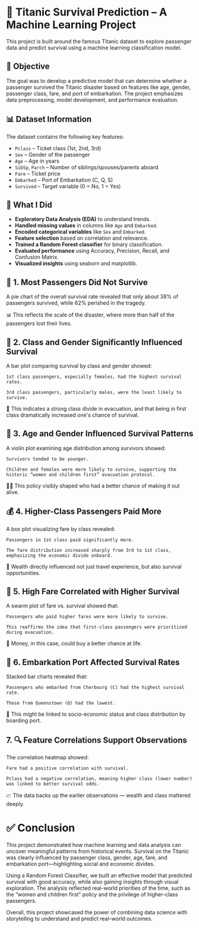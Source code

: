 # 🚢 Titanic Survival Prediction – A Machine Learning Project

This project is built around the famous Titanic dataset to explore passenger data and predict survival using a machine learning classification model.

## 🎯 Objective

The goal was to develop a predictive model that can determine whether a passenger survived the Titanic disaster based on features like age, gender, passenger class, fare, and port of embarkation. The project emphasizes data preprocessing, model development, and performance evaluation.

## 📊 Dataset Information

The dataset contains the following key features:
- `Pclass` – Ticket class (1st, 2nd, 3rd)
- `Sex` – Gender of the passenger
- `Age` – Age in years
- `SibSp`, `Parch` – Number of siblings/spouses/parents aboard
- `Fare` – Ticket price
- `Embarked` – Port of Embarkation (C, Q, S)
- `Survived` – Target variable (0 = No, 1 = Yes)

## 🧪 What I Did

- **Exploratory Data Analysis (EDA)** to understand trends.
- **Handled missing values** in columns like `Age` and `Embarked`.
- **Encoded categorical variables** like `Sex` and `Embarked`.
- **Feature selection** based on correlation and relevance.
- **Trained a Random Forest classifier** for binary classification.
- **Evaluated performance** using Accuracy, Precision, Recall, and Confusion Matrix.
- **Visualized insights** using seaborn and matplotlib.

## 🎯 1. Most Passengers Did Not Survive

A pie chart of the overall survival rate revealed that only about 38% of passengers survived, while 62% perished in the tragedy.

📊 This reflects the scale of the disaster, where more than half of the passengers lost their lives.
## 🎩 2. Class and Gender Significantly Influenced Survival

A bar plot comparing survival by class and gender showed:

    1st class passengers, especially females, had the highest survival rates.

    3rd class passengers, particularly males, were the least likely to survive.
🚢 This indicates a strong class divide in evacuation, and that being in first class dramatically increased one's chance of survival.
## 👶 3. Age and Gender Influenced Survival Patterns

A violin plot examining age distribution among survivors showed:

    Survivors tended to be younger.

    Children and females were more likely to survive, supporting the historic “women and children first” evacuation protocol.
👩‍👧 This policy visibly shaped who had a better chance of making it out alive.
## 💰 4. Higher-Class Passengers Paid More

A box plot visualizing fare by class revealed:

    Passengers in 1st class paid significantly more.

    The fare distribution increased sharply from 3rd to 1st class, emphasizing the economic divide onboard.
💸 Wealth directly influenced not just travel experience, but also survival opportunities.
## 🧾 5. High Fare Correlated with Higher Survival

A swarm plot of fare vs. survival showed that:

    Passengers who paid higher fares were more likely to survive.

    This reaffirms the idea that first-class passengers were prioritized during evacuation.
🛟 Money, in this case, could buy a better chance at life.
## 🚢 6. Embarkation Port Affected Survival Rates

Stacked bar charts revealed that:

    Passengers who embarked from Cherbourg (C) had the highest survival rate.

    Those from Queenstown (Q) had the lowest.
🧳 This might be linked to socio-economic status and class distribution by boarding port.
## 7. 🔍 Feature Correlations Support Observations

The correlation heatmap showed:

    Fare had a positive correlation with survival.

    Pclass had a negative correlation, meaning higher class (lower number) was linked to better survival odds.
📈 The data backs up the earlier observations — wealth and class mattered deeply.

# ✅ Conclusion

This project demonstrated how machine learning and data analysis can uncover meaningful patterns from historical events. Survival on the Titanic was clearly influenced by passenger class, gender, age, fare, and embarkation port—highlighting social and economic divides.

Using a Random Forest Classifier, we built an effective model that predicted survival with good accuracy, while also gaining insights through visual exploration. The analysis reflected real-world priorities of the time, such as the “women and children first” policy and the privilege of higher-class passengers.

Overall, this project showcased the power of combining data science with storytelling to understand and predict real-world outcomes.
